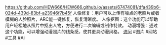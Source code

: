 https://github.com/HEW666/HEW666.github.io/assets/67474081/dfa439b6-024d-439d-83bf-a23946f7b45f
人像修复：用户可以上传有噪点的老照片或者模糊的人脸照片，ARC能一键修复，恢复清晰度。
人像抠图：这个功能可以帮助用户轻松地从照片中抠出人物，方便进行二次编辑或制作特效。
动漫增强：通过这个功能，可以增强动漫照片的线条感，使其更具动漫风格。
[访问](https://arc.tencent.com/zh/index)
#图片 #网站 #工具 #Ai